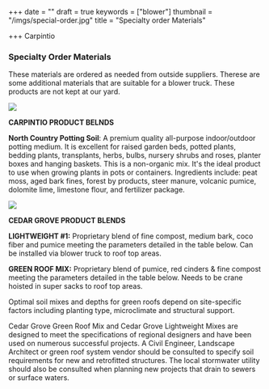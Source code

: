 +++
date = ""
draft = true
keywords = ["blower"]
thumbnail = "/imgs/special-order.jpg"
title = "Specialty order Materials"

+++
Carpintio

### Specialty Order Materials

These materials are ordered as needed from outside suppliers. Therese are some additional materials that are suitable for a blower truck. These products are not kept at our yard.

![](/imgs/carpinito-brothers-green-shield-white2-svg.jpg)

**CARPINTIO PRODUCT BELNDS**

**North Country Potting Soil**: A premium quality all-purpose indoor/outdoor potting medium. It is excellent for raised garden beds, potted plants, bedding plants, transplants, herbs, bulbs, nursery shrubs and roses, planter boxes and hanging baskets. This is a non-organic mix. It's the ideal product to use when growing plants in pots or containers. Ingredients include: peat moss, aged bark fines, forest by products, steer manure, volcanic pumice, dolomite lime, limestone flour, and fertilizer package.

![](/imgs/cedar_grove_logo_transparent-sized.jpg)

**CEDAR GROVE PRODUCT BLENDS**

**LIGHTWEIGHT #1:** Proprietary blend of fine compost, medium bark, coco fiber and pumice meeting the parameters detailed in the table below. Can be installed via blower truck to roof top areas.

**GREEN ROOF MIX:** Proprietary blend of pumice, red cinders & fine compost meeting the parameters detailed in the table below. Needs to be crane hoisted in super sacks to roof top areas.

Optimal soil mixes and depths for green roofs depend on site-specific factors including planting type, microclimate and structural support. 

Cedar Grove Green Roof Mix and Cedar Grove Lightweight Mixes are designed to meet the specifications of regional designers and have been used on numerous successful projects. A Civil Engineer, Landscape Architect or green roof system vendor should be consulted to specify soil requirements for new and retrofitted structures. The local stormwater utility should also be consulted when planning new projects that drain to sewers or surface waters.